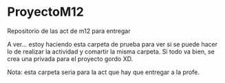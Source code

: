 # ProyectoM12
Repositorio de las act de m12 para entregar

A ver... estoy haciendo esta carpeta de prueba para ver si se puede hacer lo de realizar la actividad y comartir la misma carpeta.
Si todo va bien, se crea una privada para el proyecto gordo XD.

Nota: esta carpeta seria para la act que hay que entregar a la profe.
